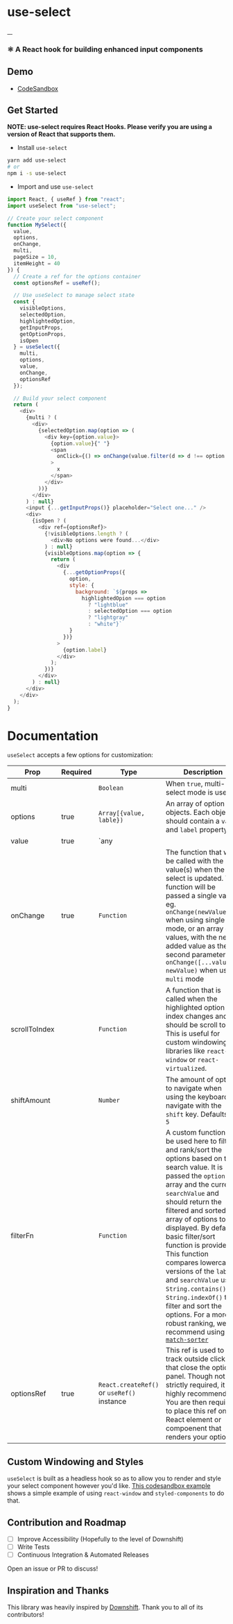 # use-select

<a href="https://npmjs.com/package/use-select" target="\_parent">
  <img alt="" src="https://img.shields.io/npm/dm/use-select.svg" />
</a>
<a href="https://spectrum.chat/use-select" target="\_parent">
  <img alt="" src="https://img.shields.io/badge/spectrum-react--chat-purple.svg" />
</a>
<a href="https://github.com/tannerlinsley/use-select" target="\_parent">
  <img alt="" src="https://img.shields.io/github/stars/tannerlinsley/use-select.svg?style=social&label=Star" />
</a>
<a href="https://twitter.com/tannerlinsley" target="\_parent">
  <img alt="" src="https://img.shields.io/twitter/follow/tannerlinsley.svg?style=social&label=Follow" />
</a>

### ⚛️ A React hook for building enhanced input components

## Demo

- [CodeSandbox](https://codesandbox.io/s/p5m42lr5rq)

## Get Started

**NOTE: use-select requires React Hooks. Please verify you are using a version of React that supports them.**

- Install `use-select`

```sh
yarn add use-select
# or
npm i -s use-select
```

- Import and use `use-select`

```js
import React, { useRef } from "react";
import useSelect from "use-select";

// Create your select component
function MySelect({
  value,
  options,
  onChange,
  multi,
  pageSize = 10,
  itemHeight = 40
}) {
  // Create a ref for the options container
  const optionsRef = useRef();

  // Use useSelect to manage select state
  const {
    visibleOptions,
    selectedOption,
    highlightedOption,
    getInputProps,
    getOptionProps,
    isOpen
  } = useSelect({
    multi,
    options,
    value,
    onChange,
    optionsRef
  });

  // Build your select component
  return (
    <div>
      {multi ? (
        <div>
          {selectedOption.map(option => (
            <div key={option.value}>
              {option.value}{" "}
              <span
                onClick={() => onChange(value.filter(d => d !== option.value))}
              >
                x
              </span>
            </div>
          ))}
        </div>
      ) : null}
      <input {...getInputProps()} placeholder="Select one..." />
      <div>
        {isOpen ? (
          <div ref={optionsRef}>
            {!visibleOptions.length ? (
              <div>No options were found...</div>
            ) : null}
            {visibleOptions.map(option => {
              return (
                <div
                  {...getOptionProps({
                    option,
                    style: {
                      background: `${props =>
                        highlightedOpion === option
                          ? "lightblue"
                          : selectedOption === option
                          ? "lightgray"
                          : "white"}`
                    }
                  })}
                >
                  {option.label}
                </div>
              );
            })}
          </div>
        ) : null}
      </div>
    </div>
  );
}
```

# Documentation

`useSelect` accepts a few options for customization:

| Prop          | Required | Type                                       | Description                                                                                                                                                                                                                                                                                                                                                                                                                                                                                                                                                               |
| ------------- | -------- | ------------------------------------------ | ------------------------------------------------------------------------------------------------------------------------------------------------------------------------------------------------------------------------------------------------------------------------------------------------------------------------------------------------------------------------------------------------------------------------------------------------------------------------------------------------------------------------------------------------------------------------- |
| multi         |          | `Boolean`                                  | When `true`, multi-select mode is used                                                                                                                                                                                                                                                                                                                                                                                                                                                                                                                                    |
| options       | true     | `Array[{value, lable})`                    | An array of option objects. Each object should contain a `value` and `label` property                                                                                                                                                                                                                                                                                                                                                                                                                                                                                     |
| value         | true     | `any || Array[any]`                        | The current value, or array of values if using `multi` mode                                                                                                                                                                                                                                                                                                                                                                                                                                                                                                               |
| onChange      | true     | `Function`                                 | The function that will be called with the new value(s) when the select is updated. This function will be passed a single value eg. `onChange(newValue)` when using single mode, or an array of values, with the newly added value as the second parameter eg. `onChange([...values], newValue)` when using `multi` mode                                                                                                                                                                                                                                                   |
| scrollToIndex |          | `Function`                                 | A function that is called when the highlighted option index changes and should be scroll to. This is useful for custom windowing libraries like `react-window` or `react-virtualized`.                                                                                                                                                                                                                                                                                                                                                                                    |
| shiftAmount   |          | `Number`                                   | The amount of options to navigate when using the keyboard to navigate with the `shift` key. Defaults to `5`                                                                                                                                                                                                                                                                                                                                                                                                                                                               |
| filterFn      |          | `Function`                                 | A custom function can be used here to filter and rank/sort the options based on the search value. It is passed the `options` array and the current `searchValue` and should return the filtered and sorted array of options to be displayed. By default a basic filter/sort function is provided. This function compares lowercase versions of the `label`s and `searchValue` using `String.contains()` and `String.indexOf()` to filter and sort the options. For a more robust ranking, we recommend using [`match-sorter`](https://github.com/kentcdodds/match-sorter) |
| optionsRef    | true     | `React.createRef()` or `useRef()` instance | This ref is used to track outside clicks that close the options panel. Though not strictly required, it is highly recommended. You are then required to place this ref on the React element or compoenent that renders your options.                                                                                                                                                                                                                                                                                                                                      |

## Custom Windowing and Styles

`useSelect` is built as a headless hook so as to allow you to render and style your select component however you'd like. [This codesandbox example](https://codesandbox.io/s/p5m42lr5rq) shows a simple example of using `react-window` and `styled-components` to do that.

## Contribution and Roadmap

- [ ] Improve Accessibility (Hopefully to the level of Downshift)
- [ ] Write Tests
- [ ] Continuous Integration & Automated Releases

Open an issue or PR to discuss!

## Inspiration and Thanks

This library was heavily inspired by [Downshift](https://github.com/paypal/downshift). Thank you to all of its contributors!
